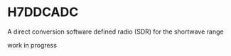 # H7DDCADC
A direct conversion software defined radio (SDR) for the shortwave range   

work in progress
